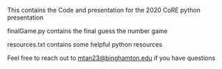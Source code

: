 This contains the Code and presentation for the 2020 CoRE python presentation

finalGame.py contains the final guess the number game

resources.txt contains some helpful python resources

Feel free to reach out to mtan23@binghamton.edu if you have questions
